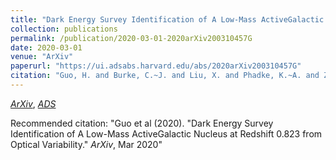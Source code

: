 ```yaml
---
title: "Dark Energy Survey Identification of A Low-Mass ActiveGalactic Nucleus at Redshift 0.823 from Optical Variability"
collection: publications
permalink: /publication/2020-03-01-2020arXiv200310457G
date: 2020-03-01
venue: "ArXiv"
paperurl: "https://ui.adsabs.harvard.edu/abs/2020arXiv200310457G"
citation: "Guo, H. and Burke, C.~J. and Liu, X. and Phadke, K.~A. and Zhang, K. and Chen, Y. -C. and Lidman, C. and Shen, Y. and Morganson, E. and Aguena, M. and Allam, S. and Avila, S. and Bertin, E. and Brooks, D. and CarneroRosell, A. and Carollo, D. and CarrascoKind, M. and Costanzi, M. and daCosta, L.~N. and DeVicente, J. and Desai, S. and Doel, P. and Eifler, T.~F. and Everett, S. and Garc\'\ia-Bellido, J. and Gaztanaga, E. and Gerdes, D.~W. and Gruen, D. and Gruendl, R.~A. and Gschwend, J. and Gutierrez, G. and Hinton, S.~R. and Hollowood, D.~L. and Honscheid, K. and James, D.~J. and Kuehn, K. and Lima, M. and Maia, M.~A.~G. and Menanteau, F. and Miquel, R. and M\oller, A. and Ogand o, R.~L.~C. and Palmese, A. and Paz-Chinch\'on, F. and Plazas, A.~A. and Romer, A.~K. and Roodman, A. and Sanchez, E. and Scarpine, V. and Schubnell, M. and Serrano, S. and Smith, M. and Soares-Santos, M. and Sommer, N.~E. and Suchyta, E. and Swanson, M.~E.~C. and Tarle, G. and Tucker, B.~E. and Varga, T.~N. and DES Collaboration. &quot;Dark Energy Survey Identification of A Low-Mass ActiveGalactic Nucleus at Redshift 0.823 from Optical Variability.&quot; <i>ArXiv</i>, Mar 2020"
---
```


[*ArXiv*](https://arxiv.org/abs/2003.10457), [*ADS*](https://ui.adsabs.harvard.edu/abs/2020arXiv200310457G)

Recommended citation: "Guo et al (2020). &quot;Dark Energy Survey Identification of A Low-Mass ActiveGalactic Nucleus at Redshift 0.823 from Optical Variability.&quot; <i>ArXiv</i>, Mar 2020"

